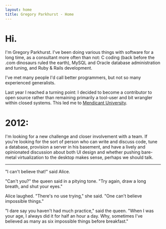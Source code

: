 ```yaml
---
layout: home
title: Gregory Parkhurst - Home
---
```


# Hi.

I'm Gregory Parkhurst. I've been doing various things with software
for a long time, as a consultant more often than not:
C coding (back before the .com dinosaurs ruled the earth),
MySQL and Oracle database administration and tuning,
and Ruby & Rails development.

I've met many people I'd call better programmers, but not so many experienced generalists.

Last year I reached a turning point: I decided to become a contributor to open source rather than
remaining primarily a tool-user and bit wrangler within closed systems. This led me to
[Mendicant University](/mendicant.html).

# 2012:

I'm looking for a new challenge and closer involvement with a team.
If you're looking for the sort of person who can write and discuss code, tune a database,
provision a server in his basement, and have a lively and opinionated discussion
about both UI design and whether pushing bare-metal virtualization to the desktop makes sense,
perhaps we should talk.

---

<div id="alice">
  <div id="quote" class="flip">
    <p>
      "I can't believe that!" said Alice.
    </p>
    <p>
      "Can't you?" the queen said in a pitying tone.
      "Try again, draw a long breath, and shut your eyes."
    </p>
    <p>
      Alice laughed. "There's no use trying," she said.
      "One can't believe impossible things."
    </p>
    <p>
      "I dare say you haven't had much practice," said the queen.
      "When I was your age, I always did it for half an hour a day.
      Why, sometimes I've believed as many as
      <span class="dark">six impossible</span> things before breakfast."
    </p>
  </div>
  <div id="mask" class="gradient-bottom-white-alpha">
  </div>
</div>

